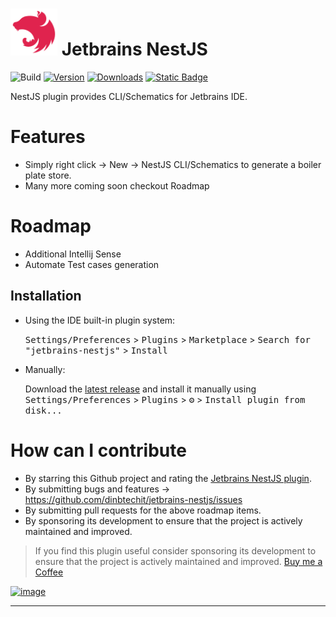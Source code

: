 # <img src="src/main/resources/META-INF/pluginIcon.svg" alt="drawing" width="75"/> Jetbrains NestJS

![Build](https://github.com/dinbtechit/jetbrains-nestjs/workflows/Build/badge.svg)
[![Version](https://img.shields.io/jetbrains/plugin/v/22771-nestjs.svg)](https://plugins.jetbrains.com/plugin/22771-nestjs)
[![Downloads](https://img.shields.io/jetbrains/plugin/d/22771-nestjs.svg)](https://plugins.jetbrains.com/plugin/22771-nestjs)
[![Static Badge](https://img.shields.io/badge/--FFDD04?style=flat&logo=buy-me-a-coffee&logoColor=222222&label=Buy%20Me%20a%20Coffee&labelColor=FFDD04&color=FFDD04&link=https%3A%2F%2Fwww.buymeacoffee.com%2Fdinbtechit)
](https://www.buymeacoffee.com/dinbtechit)

<!-- Plugin description -->
NestJS plugin provides CLI/Schematics for Jetbrains IDE.

# Features
- Simply right click -> New -> NestJS CLI/Schematics to generate a boiler plate store.
- Many more coming soon checkout Roadmap

# Roadmap
- Additional Intellij Sense
- Automate Test cases generation

<!-- Plugin description end -->

## Installation

- Using the IDE built-in plugin system:
  
  <kbd>Settings/Preferences</kbd> > <kbd>Plugins</kbd> > <kbd>Marketplace</kbd> > <kbd>Search for "jetbrains-nestjs"</kbd> >
  <kbd>Install</kbd>
  
- Manually:

  Download the [latest release](https://github.com/dinbtechit/jetbrains-nestjs/releases/latest) and install it manually using
  <kbd>Settings/Preferences</kbd> > <kbd>Plugins</kbd> > <kbd>⚙️</kbd> > <kbd>Install plugin from disk...</kbd>

# How can I contribute

- By starring this Github project and rating the [Jetbrains NestJS plugin](https://plugins.jetbrains.com/plugin/22771-nestjs).
- By submitting bugs and features -> https://github.com/dinbtechit/jetbrains-nestjs/issues
- By submitting pull requests for the above roadmap items.
- By sponsoring its development to ensure that the project is actively maintained and improved.

> If you find this plugin useful consider sponsoring its development to ensure that the project is actively maintained
> and improved. [Buy me a Coffee](https://www.buymeacoffee.com/dinbtechit)

[![image](https://www.buymeacoffee.com/assets/img/guidelines/download-assets-sm-1.svg)](https://www.buymeacoffee.com/dinbtechit)

---
